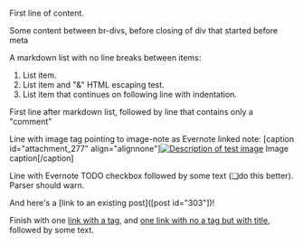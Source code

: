 First line of content.

Some content between br-divs, before closing of div that started before meta

A markdown list with no line breaks between items:

1. List item.
2. List item and "&" HTML escaping test.
3. List item that continues on
   following line with indentation.

First line after markdown list, followed by line that contains only a "comment"

<!--more-->

Line with image tag pointing to image-note as Evernote linked note: [caption id="attachment_277" align="alignnone"]<a href="http://www.ostricher.com/images/test.png"><img src="http://www.ostricher.com/images/test.png" class="wp-image-277" alt="Description of test image" /></a> Image caption[/caption]

Line with Evernote TODO checkbox followed by some text (&#x2751;do this better). Parser should warn.

And here's a [link to an existing post]([post id="303"])!

Finish with one [link with a tag](http://www.ostricher.com/), and [one link with no a tag but with title](http://www.ostricher.com/ "Ostricher.com site"), followed by some text.